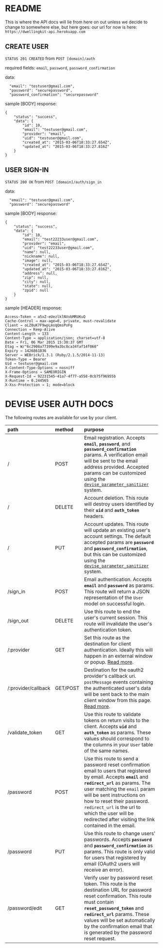 README
======

This is where the API docs will lie from here on out unless we decide to change
to somewhere else, but here goes:
our url for now is here: `https://dwellingkit-api.herokuapp.com`

CREATE USER
-----------
`STATUS 201 CREATED`
from
`POST [domain]/auth`

required fields: `email`, `password`, `password_confirmation`

data:
```
  "email": "testuser@gmail.com",
  "password": "securepassword",
  "password_confirmation": "securepassword"
```

sample [BODY] response:
```
{
    "status": "success",
    "data": {
        "id": 10,
        "email": "testuser@gmail.com",
        "provider": "email",
        "uid": "testuser@gmail.com",
        "created_at": "2015-03-06T18:33:27.654Z",
        "updated_at": "2015-03-06T18:33:27.816Z"
    }
}
```


USER SIGN-IN
-----------
`STATUS 200 OK`
from
`POST [domain]/auth/sign_in`

data:
```
  "email": "testuser@gmail.com",
  "password": "securepassword"
```

sample [BODY] response:
```
{
    "status": "success",
    "data": {
        "id": 10,
        "email": "test22233user@gmail.com",
        "provider": "email",
        "uid": "test22233user@gmail.com",
        "name": null,
        "nickname": null,
        "image": null,
        "created_at": "2015-03-06T18:33:27.654Z",
        "updated_at": "2015-03-06T18:33:27.816Z",
        "address": null,
        "zip": null,
        "city": null,
        "state": null,
        "zpid": null
    }
}
```

sample [HEADER] response:
```
Access-Token → a5xZ-eUezlklNVvbMRUKuQ
Cache-Control → max-age=0, private, must-revalidate
Client → oLZ0uK7F9wpLmsqQmsPoFg
Connection → Keep-Alive
Content-Length → 133
Content-Type → application/json; charset=utf-8
Date → Fri, 06 Mar 2015 15:30:37 GMT
Etag → W/"6c2908a77399e9a3bc8ca34faf14f060"
Expiry → 1426861836
Server → WEBrick/1.3.1 (Ruby/2.1.5/2014-11-13)
Token-Type → Bearer
Uid → testuser@gmail.com
X-Content-Type-Options → nosniff
X-Frame-Options → SAMEORIGIN
X-Request-Id → 92231545-41a7-4f77-a558-0cb75f96955b
X-Runtime → 0.244565
X-Xss-Protection → 1; mode=block
```

DEVISE USER AUTH DOCS
=====================
The following routes are available for use by your client.

| path | method | purpose |
|:-----|:-------|:--------|
| /    | POST   | Email registration. Accepts **`email`**, **`password`**, and **`password_confirmation`** params. A verification email will be sent to the email address provided. Accepted params can be customized using the [`devise_parameter_sanitizer`](https://github.com/plataformatec/devise#strong-parameters) system. |
| / | DELETE | Account deletion. This route will destroy users identified by their **`uid`** and **`auth_token`** headers. |
| / | PUT | Account updates. This route will update an existing user's account settings. The default accepted params are **`password`** and **`password_confirmation`**, but this can be customized using the [`devise_parameter_sanitizer`](https://github.com/plataformatec/devise#strong-parameters) system. |
| /sign_in | POST | Email authentication. Accepts **`email`** and **`password`** as params. This route will return a JSON representation of the `User` model on successful login. |
| /sign_out | DELETE | Use this route to end the user's current session. This route will invalidate the user's authentication token. |
| /:provider | GET | Set this route as the destination for client authentication. Ideally this will happen in an external window or popup. [Read more](#omniauth-authentication). |
| /:provider/callback | GET/POST | Destination for the oauth2 provider's callback uri. `postMessage` events containing the authenticated user's data will be sent back to the main client window from this page. [Read more](#omniauth-authentication). |
| /validate_token | GET | Use this route to validate tokens on return visits to the client. Accepts **`uid`** and **`auth_token`** as params. These values should correspond to the columns in your `User` table of the same names. |
| /password | POST | Use this route to send a password reset confirmation email to users that registered by email. Accepts **`email`** and **`redirect_url`** as params. The user matching the `email` param will be sent instructions on how to reset their password. `redirect_url` is the url to which the user will be redirected after visiting the link contained in the email. |
| /password | PUT | Use this route to change users' passwords. Accepts **`password`** and **`password_confirmation`** as params. This route is only valid for users that registered by email (OAuth2 users will receive an error). |
| /password/edit | GET | Verify user by password reset token. This route is the destination URL for password reset confirmation. This route must contain **`reset_password_token`** and **`redirect_url`** params. These values will be set automatically by the confirmation email that is generated by the password reset request. |


